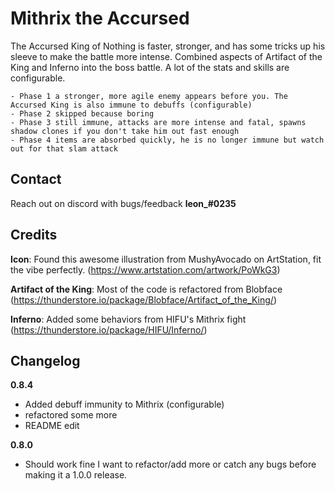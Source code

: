 # Mithrix the Accursed

The Accursed King of Nothing is faster, stronger, and has some tricks up his sleeve to make the battle more intense. Combined aspects of Artifact of the King and Inferno into the boss battle. A lot of the stats and skills are configurable.

	- Phase 1 a stronger, more agile enemy appears before you. The Accursed King is also immune to debuffs (configurable)
	- Phase 2 skipped because boring
	- Phase 3 still immune, attacks are more intense and fatal, spawns shadow clones if you don't take him out fast enough
	- Phase 4 items are absorbed quickly, he is no longer immune but watch out for that slam attack

## Contact
Reach out on discord with bugs/feedback **leon_#0235**

## Credits
**Icon**: Found this awesome illustration from MushyAvocado on ArtStation, fit the vibe perfectly. (https://www.artstation.com/artwork/PoWkG3)

**Artifact of the King**: Most of the code is refactored from Blobface (https://thunderstore.io/package/Blobface/Artifact_of_the_King/)

**Inferno**: Added some behaviors from HIFU's Mithrix fight (https://thunderstore.io/package/HIFU/Inferno/)


## Changelog
**0.8.4**
* Added debuff immunity to Mithrix (configurable)
* refactored some more
* README edit

**0.8.0**
* Should work fine I want to refactor/add more or catch any bugs before making it a 1.0.0 release.
